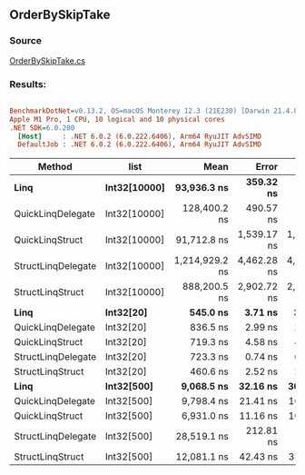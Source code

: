 ﻿## OrderBySkipTake

### Source
[OrderBySkipTake.cs](../../QuickLinq.Benchmarks/Cases/OrderBySkipTake.cs)

### Results:
``` ini

BenchmarkDotNet=v0.13.2, OS=macOS Monterey 12.3 (21E230) [Darwin 21.4.0]
Apple M1 Pro, 1 CPU, 10 logical and 10 physical cores
.NET SDK=6.0.200
  [Host]     : .NET 6.0.2 (6.0.222.6406), Arm64 RyuJIT AdvSIMD
  DefaultJob : .NET 6.0.2 (6.0.222.6406), Arm64 RyuJIT AdvSIMD


```
|             Method |         list |           Mean |       Error |      StdDev |    Gen0 | Allocated |
|------------------- |------------- |---------------:|------------:|------------:|--------:|----------:|
|               **Linq** | **Int32[10000]** |    **93,936.3 ns** |   **359.32 ns** |   **336.11 ns** | **56.5186** |  **120312 B** |
|  QuickLinqDelegate | Int32[10000] |   128,400.2 ns |   490.57 ns |   458.88 ns |       - |         - |
|    QuickLinqStruct | Int32[10000] |    91,712.8 ns | 1,539.17 ns | 1,364.44 ns |       - |         - |
| StructLinqDelegate | Int32[10000] | 1,214,929.2 ns | 4,462.28 ns | 4,174.02 ns |       - |     427 B |
|   StructLinqStruct | Int32[10000] |   888,200.5 ns | 2,902.72 ns | 2,573.18 ns |       - |     133 B |
|               **Linq** |    **Int32[20]** |       **545.0 ns** |     **3.71 ns** |     **3.29 ns** |  **0.2632** |     **552 B** |
|  QuickLinqDelegate |    Int32[20] |       836.5 ns |     2.99 ns |     2.79 ns |       - |         - |
|    QuickLinqStruct |    Int32[20] |       719.3 ns |     4.58 ns |     4.28 ns |       - |         - |
| StructLinqDelegate |    Int32[20] |       723.3 ns |     0.74 ns |     0.69 ns |  0.0725 |     152 B |
|   StructLinqStruct |    Int32[20] |       460.6 ns |     2.52 ns |     2.36 ns |       - |         - |
|               **Linq** |   **Int32[500]** |     **9,068.5 ns** |    **32.16 ns** |    **30.08 ns** |  **3.0060** |    **6312 B** |
|  QuickLinqDelegate |   Int32[500] |     9,798.4 ns |    21.41 ns |    16.71 ns |       - |         - |
|    QuickLinqStruct |   Int32[500] |     6,931.0 ns |    11.16 ns |    10.44 ns |       - |         - |
| StructLinqDelegate |   Int32[500] |    28,519.1 ns |   212.81 ns |   199.06 ns |  0.0610 |     152 B |
|   StructLinqStruct |   Int32[500] |    12,081.1 ns |    42.43 ns |    37.61 ns |       - |         - |
